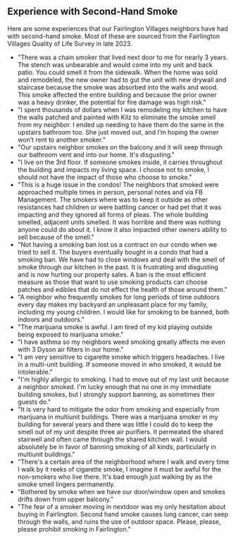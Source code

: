 <link rel="shortcut icon" type="image/x-icon" href="images/favicon.png">

<style>
.site-footer {
    display: none;
    visibility: hidden;
}
</style>

## Experience with Second-Hand Smoke

Here are some experiences that our Fairlington Villages neighbors have had with second-hand smoke. Most of these are sourced from the Fairlington Villages Quality of Life Survey in late 2023.

- "There was a chain smoker that lived next door to me for nearly 3 years. The stench was unbearable and would come into my unit and back patio. You could smell it from the sidewalk. When the home was sold and remodeled, the new owner had to gut the unit with new drywall and staircase because the smoke was absorbed into the walls and wood. This smoke affected the entire building and because the prior owner was a heavy drinker, the potential for fire damage was high risk."
- "I spent thousands of dollars when I was remodeling my kitchen to have the walls patched and painted with Kilz to eliminate the smoke smell from my neighbor. I ended up needing to have them do the same in the upstairs bathroom too. She just moved out, and I’m hoping the owner won’t rent to another smoker."
- "Our upstairs neighbor smokes on the balcony and it will seep through our bathroom vent and into our home. It's disgusting."
- "I live on the 3rd floor. If someone smokes inside, it carries throughout the building and impacts my living space. I choose not to smoke, I should not have the impact of those who choose to smoke."
- "This is a huge issue in the condos! The neighbors that smoked were approached multiple times in person, personal notes and via FB Management. The smokers where was to keep it outside as other resistances had children or were battling cancer or had pet that it was impacting and they ignored all forms of pleas. The whole building smelled, adjacent units smelled. It was horrible and there was nothing anyone could do about it. I know it also impacted other owners ability to sell because of the smell."
- "Not having a smoking ban lost us a contract on our condo when we tried to sell it. The buyers eventually bought in a condo that had a smoking ban. We have had to close windows and deal with the smell of smoke through our kitchen in the past. It is frustrating and disgusting and is now hurting our property sales. A ban is the most efficient measure as those that want to use smoking products can choose patches and edibles that do not effect the health of those around them."
- "A neighbor who frequently smokes for long periods of time outdoors every day makes my backyard an unpleasant place for my family, including my young children. I would like for smoking to be banned, both indoors and outdoors."
- "The marijuana smoke is awful. I am tired of my kid playing outside being exposed to marijuana smoke."
- "I have asthma so my neighbors weed smoking greatly affects me even with 3 Dyson air filters in our home."
- "I am very sensitive to cigarette smoke which triggers headaches. I live in a multi-unit building. If someone moved in who smoked, it would be intolerable."
- "I'm highly allergic to smoking. I had to move out of my last unit because a neighbor smoked. I'm lucky enough that no one in my immediate building smokes, but I strongly support banning, as sometimes their guests do."
- "It is very hard to mitigate the odor from smoking and especially from marijuana in multiunit buildings. There was a marijuana smoker in my building for several years and there was little I could do to keep the smell out of my unit despite three air purifiers. It permeated the shared stairwell and often came through the shared kitchen wall. I would absolutely be in favor of banning smoking of all kinds, particularly in multiunit buildings."
- "There's a certain area of the neighborhood where I walk and every time I walk by it reeks of cigarette smoke, I imagine it must be awful for the non-smokers who live there. It's bad enough just walking by as the smoke smell lingers permanently.
- "Bothered by smoke when we have our door/window open and smokes drifts down from upper balcony."
- "The fear of a smoker moving in nextdoor was my only hesitation about buying in Fairlington. Second hand smoke causes lung cancer, can seep through the walls, and ruins the use of outdoor space. Please, please, please prohibit smoking in Fairlington."